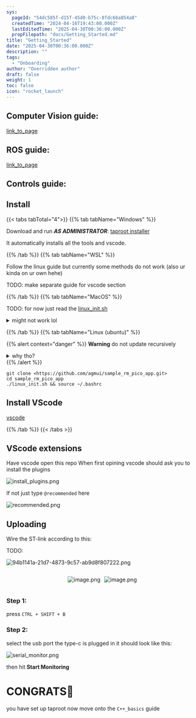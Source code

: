 ```yaml
---
sys:
  pageId: "54dc585f-d15f-45d0-b75c-8fdc66a854a8"
  createdTime: "2024-04-16T19:43:00.000Z"
  lastEditedTime: "2025-04-30T00:36:00.000Z"
  propFilepath: "docs/Getting_Started.md"
title: "Getting_Started"
date: "2025-04-30T00:36:00.000Z"
description: ""
tags:
  - "Onboarding"
author: "Overridden author"
draft: false
weight: 1
toc: false
icon: "rocket_launch"
---
```


## Computer Vision guide:

[link_to_page](86d45bc0-388b-4d26-8848-44f255f73d0e)

## ROS guide:

[link_to_page](3c76c1de-ec8f-46d6-8b0a-294005edc2d5)

## Controls guide:

## Install

{{< tabs tabTotal="4">}}
{{% tab tabName="Windows" %}}

Download and run _**AS ADMINISTRATOR**_: [taproot installer](https://github.com/Thornbots/TeachingFreshies/releases/tag/1.0)

It automatically installs all the tools and vscode.

{{% /tab %}}
{{% tab tabName="WSL" %}}

Follow the linux guide but currently some methods do not work (also ur kinda on ur own hehe)

TODO: make separate guide for vscode section

{{% /tab %}}
{{% tab tabName="MacOS" %}}

TODO: for now just read the [linux_init.sh](https://github.com/agmui/sample_rm_pico_app/blob/main/linux_init.sh)

<details>
<summary>might not work lol</summary>

`brew install libusb pkg-config`

Next install: [vscode](https://code.visualstudio.com/Download)

</details>

{{% /tab %}}
{{% tab tabName="Linux (ubuntu)" %}}

{{% alert context="danger" %}}
**Warning** do not update recursively
<details>
<summary>why tho?</summary>
There are some submodules that may go on for a while (like tinyusb) and I highly
recommend you don't need to get them.
If you want to see what submodules I update just look in `linux_init.sh`
</details>
{{% /alert %}}

```shell
git clone <https://github.com/agmui/sample_rm_pico_app.git>
cd sample_rm_pico_app
./linux_init.sh && source ~/.bashrc
```

## Install VScode

[vscode](https://code.visualstudio.com/Download)

{{% /tab %}}
{{< /tabs >}}

## VScode extensions

Have vscode open this repo
When first opining vscode should ask you to install the plugins

![install_plugins.png](https://prod-files-secure.s3.us-west-2.amazonaws.com/d518164a-d88e-44d1-a4ee-3adb3bd8bce0/89bd30f0-1825-4e77-867b-0a41ce370880/install_plugins.png?X-Amz-Algorithm=AWS4-HMAC-SHA256&X-Amz-Content-Sha256=UNSIGNED-PAYLOAD&X-Amz-Credential=ASIAZI2LB466Q5E7U245%2F20250607%2Fus-west-2%2Fs3%2Faws4_request&X-Amz-Date=20250607T033658Z&X-Amz-Expires=3600&X-Amz-Security-Token=IQoJb3JpZ2luX2VjEJL%2F%2F%2F%2F%2F%2F%2F%2F%2F%2FwEaCXVzLXdlc3QtMiJIMEYCIQDZSoitLdzvCjlOq0Y58eqYmygREveLU5xhRbMXx5MciQIhANZe3ynl96wlUJDpd1jA2XlUoKAb2CvNfyv1BrN267t6Kv8DCGsQABoMNjM3NDIzMTgzODA1Igy1b08PgXMVmjH33Awq3AP0lJFlZtcEbhsVDCaFcWjIFz%2FJ9f4CVqJypv7QefXHAwp6f0du%2Bx6%2FinAKEJ5wPspo4yzn5Slo0gk2zQbALyoEJ34d6Rhm04Lole%2Fu2qgNAAQaCU5TzA9FS0T9XNUXfmwbUkIYPoIGe87mUHGiRAjBJnt1RCrxzSokqer9rSNToHDBmcSU%2FjbNWckqCZidJ1sQUt0L32%2FVH1Hr1IfsyMWlFt8flr%2B%2F1sjmDrTlTAfiFzX0kZrAawLDtpyoobEQzMXvYlcsoLjzs%2B%2FoBQra4WnW2xkBCAguLyZjsikT8nG3MZd7XU%2BlWhuaE0NbyqzDGhUDSESfcISut2AhYmCJEW36ZcrFhp%2B7Ddp0wN5%2Bo19lh9sQk1nidw2mEFgofbtUE2sRBBDV3Iqqs6E88oAgZjpU0z5aaxlXzZOcgBqgR39HPDM0CnarCIA6GR2slY2tuZCY74dYgK0YNCsIQ29I9l%2FSPwHASNZZrRIuVQ4Z4rjSBVkQi6lwnH%2FT2%2FtX41cp%2FXOkFkWv%2FoAjtgBLQt78KopCV6PUoeDzD%2F2YaPjUpBH%2BWjyXjH7LhJKYEo1HzcZBsDq%2F312QOxzr6MJjvrfBDGFvKhsYGU69Hdi1EJb6obCXgk47pX8mls1X6llcEDDkwI7CBjqkAcPbwfx4%2FtKBq5LxlLWGtnEczBvfK7z2tGF%2BAIEjHxKTOgiT%2Bns9EohhisyvgTJlS8J0nCX8G8IkoXmDQYLD5cqmAXvukCN47MspTxeOri9moVjO9XhCXF%2FZ7y2SMIoa2QwTqcZB90eSLtwmq5UHJqTnDZYxZfP4dnm4O1Dv38e80YwvFNnwHKtOM4kYqRPpmqBN3SfMTCrX%2BkMMRkSjDZULREAX&X-Amz-Signature=999db3677c0dc207528977077e0a21e51235ab312359396c1f7744b43ee9a6d4&X-Amz-SignedHeaders=host&x-id=GetObject)

If not just type `@recommended` here  

![recommended.png](https://prod-files-secure.s3.us-west-2.amazonaws.com/d518164a-d88e-44d1-a4ee-3adb3bd8bce0/61e661e9-5d85-4dfc-be0d-8d2097a5e793/recommended.png?X-Amz-Algorithm=AWS4-HMAC-SHA256&X-Amz-Content-Sha256=UNSIGNED-PAYLOAD&X-Amz-Credential=ASIAZI2LB466Q5E7U245%2F20250607%2Fus-west-2%2Fs3%2Faws4_request&X-Amz-Date=20250607T033658Z&X-Amz-Expires=3600&X-Amz-Security-Token=IQoJb3JpZ2luX2VjEJL%2F%2F%2F%2F%2F%2F%2F%2F%2F%2FwEaCXVzLXdlc3QtMiJIMEYCIQDZSoitLdzvCjlOq0Y58eqYmygREveLU5xhRbMXx5MciQIhANZe3ynl96wlUJDpd1jA2XlUoKAb2CvNfyv1BrN267t6Kv8DCGsQABoMNjM3NDIzMTgzODA1Igy1b08PgXMVmjH33Awq3AP0lJFlZtcEbhsVDCaFcWjIFz%2FJ9f4CVqJypv7QefXHAwp6f0du%2Bx6%2FinAKEJ5wPspo4yzn5Slo0gk2zQbALyoEJ34d6Rhm04Lole%2Fu2qgNAAQaCU5TzA9FS0T9XNUXfmwbUkIYPoIGe87mUHGiRAjBJnt1RCrxzSokqer9rSNToHDBmcSU%2FjbNWckqCZidJ1sQUt0L32%2FVH1Hr1IfsyMWlFt8flr%2B%2F1sjmDrTlTAfiFzX0kZrAawLDtpyoobEQzMXvYlcsoLjzs%2B%2FoBQra4WnW2xkBCAguLyZjsikT8nG3MZd7XU%2BlWhuaE0NbyqzDGhUDSESfcISut2AhYmCJEW36ZcrFhp%2B7Ddp0wN5%2Bo19lh9sQk1nidw2mEFgofbtUE2sRBBDV3Iqqs6E88oAgZjpU0z5aaxlXzZOcgBqgR39HPDM0CnarCIA6GR2slY2tuZCY74dYgK0YNCsIQ29I9l%2FSPwHASNZZrRIuVQ4Z4rjSBVkQi6lwnH%2FT2%2FtX41cp%2FXOkFkWv%2FoAjtgBLQt78KopCV6PUoeDzD%2F2YaPjUpBH%2BWjyXjH7LhJKYEo1HzcZBsDq%2F312QOxzr6MJjvrfBDGFvKhsYGU69Hdi1EJb6obCXgk47pX8mls1X6llcEDDkwI7CBjqkAcPbwfx4%2FtKBq5LxlLWGtnEczBvfK7z2tGF%2BAIEjHxKTOgiT%2Bns9EohhisyvgTJlS8J0nCX8G8IkoXmDQYLD5cqmAXvukCN47MspTxeOri9moVjO9XhCXF%2FZ7y2SMIoa2QwTqcZB90eSLtwmq5UHJqTnDZYxZfP4dnm4O1Dv38e80YwvFNnwHKtOM4kYqRPpmqBN3SfMTCrX%2BkMMRkSjDZULREAX&X-Amz-Signature=9a60a504c255e368939830770d6d8278e5cef3909f6f0b3eb9815aacfd6a7736&X-Amz-SignedHeaders=host&x-id=GetObject)

## Uploading

Wire the ST-link according to this:

TODO:

![94b1141a-21d7-4873-9c57-ab9d8f807222.png](https://prod-files-secure.s3.us-west-2.amazonaws.com/d518164a-d88e-44d1-a4ee-3adb3bd8bce0/e5fad17d-ab82-4300-9f4c-505ab4b1202c/94b1141a-21d7-4873-9c57-ab9d8f807222.png?X-Amz-Algorithm=AWS4-HMAC-SHA256&X-Amz-Content-Sha256=UNSIGNED-PAYLOAD&X-Amz-Credential=ASIAZI2LB466Q5E7U245%2F20250607%2Fus-west-2%2Fs3%2Faws4_request&X-Amz-Date=20250607T033658Z&X-Amz-Expires=3600&X-Amz-Security-Token=IQoJb3JpZ2luX2VjEJL%2F%2F%2F%2F%2F%2F%2F%2F%2F%2FwEaCXVzLXdlc3QtMiJIMEYCIQDZSoitLdzvCjlOq0Y58eqYmygREveLU5xhRbMXx5MciQIhANZe3ynl96wlUJDpd1jA2XlUoKAb2CvNfyv1BrN267t6Kv8DCGsQABoMNjM3NDIzMTgzODA1Igy1b08PgXMVmjH33Awq3AP0lJFlZtcEbhsVDCaFcWjIFz%2FJ9f4CVqJypv7QefXHAwp6f0du%2Bx6%2FinAKEJ5wPspo4yzn5Slo0gk2zQbALyoEJ34d6Rhm04Lole%2Fu2qgNAAQaCU5TzA9FS0T9XNUXfmwbUkIYPoIGe87mUHGiRAjBJnt1RCrxzSokqer9rSNToHDBmcSU%2FjbNWckqCZidJ1sQUt0L32%2FVH1Hr1IfsyMWlFt8flr%2B%2F1sjmDrTlTAfiFzX0kZrAawLDtpyoobEQzMXvYlcsoLjzs%2B%2FoBQra4WnW2xkBCAguLyZjsikT8nG3MZd7XU%2BlWhuaE0NbyqzDGhUDSESfcISut2AhYmCJEW36ZcrFhp%2B7Ddp0wN5%2Bo19lh9sQk1nidw2mEFgofbtUE2sRBBDV3Iqqs6E88oAgZjpU0z5aaxlXzZOcgBqgR39HPDM0CnarCIA6GR2slY2tuZCY74dYgK0YNCsIQ29I9l%2FSPwHASNZZrRIuVQ4Z4rjSBVkQi6lwnH%2FT2%2FtX41cp%2FXOkFkWv%2FoAjtgBLQt78KopCV6PUoeDzD%2F2YaPjUpBH%2BWjyXjH7LhJKYEo1HzcZBsDq%2F312QOxzr6MJjvrfBDGFvKhsYGU69Hdi1EJb6obCXgk47pX8mls1X6llcEDDkwI7CBjqkAcPbwfx4%2FtKBq5LxlLWGtnEczBvfK7z2tGF%2BAIEjHxKTOgiT%2Bns9EohhisyvgTJlS8J0nCX8G8IkoXmDQYLD5cqmAXvukCN47MspTxeOri9moVjO9XhCXF%2FZ7y2SMIoa2QwTqcZB90eSLtwmq5UHJqTnDZYxZfP4dnm4O1Dv38e80YwvFNnwHKtOM4kYqRPpmqBN3SfMTCrX%2BkMMRkSjDZULREAX&X-Amz-Signature=822a37771efddf3279984b02a0f8bae89e1b3acf20aa6033d7949243c9788da3&X-Amz-SignedHeaders=host&x-id=GetObject)

<div style="display: flex;flex-direction: row; column-gap:10px; max-width: 630px;justify-content: center;">
<div>

![image.png](https://prod-files-secure.s3.us-west-2.amazonaws.com/d518164a-d88e-44d1-a4ee-3adb3bd8bce0/210ecb78-1116-4d7b-b9b7-2292f66fa2c2/image.png?X-Amz-Algorithm=AWS4-HMAC-SHA256&X-Amz-Content-Sha256=UNSIGNED-PAYLOAD&X-Amz-Credential=ASIAZI2LB4663O6OVNB4%2F20250607%2Fus-west-2%2Fs3%2Faws4_request&X-Amz-Date=20250607T033700Z&X-Amz-Expires=3600&X-Amz-Security-Token=IQoJb3JpZ2luX2VjEJL%2F%2F%2F%2F%2F%2F%2F%2F%2F%2FwEaCXVzLXdlc3QtMiJHMEUCIC6RO47SZJFoK0NGH2qIyUCwVFGlGJ%2FJoqCqDHUlSU%2FqAiEAv5463XJr1Ct5mYHlyBeXVz1Q3p1xotQoYJ%2FEJuoRCxkq%2FwMIaxAAGgw2Mzc0MjMxODM4MDUiDNOVVz4ibfE18RE8wyrcA%2FiIy5sfXAvYO4OrBdBd74pj1uitLOReG8GU2SMNN8i9OlzL2YXkgHFS8JgtPGqQ9J1TFC%2FLRj9ihSKFqu6LuvQIi3bcKfQOGlrypQns5ulgLy8XqImwxD7UH4xO39ZHVACMtKipWgBdjHSfuo5pLzGbmjqofflAnBaNCilfT1tbnoaHS4HNXXQfLt0L8gzQ9CGvkRj3h%2FUuCKO6et8h%2BZLOhK9jL%2FaTY50a5mt%2FA4%2FHlD4LmrOd8Rw%2FWNrPGUo%2F89MfGC5saqvLYOxWLRxA%2BvqgCy9MwDmzcaNtyyxud4Wz6tZAQRZ2JExPCK%2F%2FrHOI0wbO5l8GurCDjuueYgbiFnyQDmn%2Fr0pHveO%2F%2Bhg78o9Oey8xiVeEB%2Ftt%2Fc4XqP1HO0QkU%2FlGt%2B8OMctwvc9jlJtu8fb81ek0eIL5EeE3htbHRUX5H%2FGZB9tptSlHnzKHFJqkzlOduyQsOlPBBuisZ8RZ%2FoOwdh3D4fWItnhF1sSlCSs60xLn%2BRc2G2Nd9S5um5JWaN3yAM3db%2BPLvM5o5uIUxg%2FIqhzdOKnULZr4le2gjGgAtRZpsAhbvjLmT1qXafJ72iUZ0sjGjurKArBOXd8m5m4tGmtdrOPPrJJxhCfwLdOmKwPrm5ARHf9vMOvAjsIGOqUB%2FyrWCinsqTbVTZuSoleJI7HiG6oTnrV5zAcn6X7YctZ1dMd%2ByTTRT5IYPTDnAhT%2FpsS51%2BMlkIO7oH1WyxxlKqDgDhfD2fX9je7nb4qRM%2BxX2wgYNNV3XyIthgHaKSk1acM9yoOjj5wdrSb5iGlyqeziNZhDLJGQHdhLWbzEla9YvFZdD9cpqKM3gj%2BWkH0Zk84UhCk4f1%2Bc%2FJrgDrpYK4XJshzq&X-Amz-Signature=2b9cd69a2f9abf712e861897caf801fafc93519730d7e8d5125e17fd5bd2122d&X-Amz-SignedHeaders=host&x-id=GetObject)

</div>
<div>

![image.png](https://prod-files-secure.s3.us-west-2.amazonaws.com/d518164a-d88e-44d1-a4ee-3adb3bd8bce0/33a0fd0f-8ca6-4a86-8e09-26e95ded1fff/image.png?X-Amz-Algorithm=AWS4-HMAC-SHA256&X-Amz-Content-Sha256=UNSIGNED-PAYLOAD&X-Amz-Credential=ASIAZI2LB466QW347MZL%2F20250607%2Fus-west-2%2Fs3%2Faws4_request&X-Amz-Date=20250607T033701Z&X-Amz-Expires=3600&X-Amz-Security-Token=IQoJb3JpZ2luX2VjEJP%2F%2F%2F%2F%2F%2F%2F%2F%2F%2FwEaCXVzLXdlc3QtMiJGMEQCIDGb1e12Kahf5FflU%2FlzOOpyhBFkfovnqjWri6uXKPxHAiBVdTRrFrcsXIkni5V8pRPEMBbgSxcvTgMPDoFWk8MrEir%2FAwhsEAAaDDYzNzQyMzE4MzgwNSIMDNXe3cmTgTbAcOemKtwD6S09%2BSj2hnCM7%2Ba320GoiWq9WNyu2BNH5CoeIKMDSHIYK%2BAjfjy8dMl%2BoUZC6PC6ZdGXThTg6WsWXol4dlp7vXtbZNKRa49X0mT0wg4dzMC1zw1lZ%2FWJSP7wFtDhmTZ2q8nUxFl7UP9f81gvPottQIPlqlYZqoiWsB1yGQ6OcUABj7JTNj7fDkZU4WbfXn6haGzhJkHEERAv%2BEQsxZ6MImLVnJatzpWzXVvnXvs52OQ4KuqpXU7eCORBIpb0IrpwWIR3MksySgKKrbzWFDxDBF6Xxig4mVU1QeC7L33DX7f6cmaOCJyYYcNqU9MOoTcHxMeqYr8Jgdijiak3xkrrTvlAkSNRpi2Tnh33B9QoWhhjekXNjSp7M7arI1Q1dJ1MQZgP9kaqV0wGPOf3DTueTZyd2ErofkLQQIJAv4hCe93C63xHKtpTCGdyvYV87l7iFrDbn060P7UZYGqH%2FqycZmje5KCrz5bldiEZh0SNanIWcGNomlYQc8sBeQTUkLS32NSo0qG8zvXCKgeHV1EP37YfNqnhxsdp4v7ari8%2F1y6L4HgyIHg8WagLk1wjr4qSNRI73j37hs2FXDZGJkAUb6i40%2BQmv2RxXryc1RqSTv3lEnKVJk%2BRN3OLCzowgdeOwgY6pgFIkgJomoxCrGsj0Wwac5HGpBCmi0zTTlMRJjxC3ZWl5sB%2B%2BsYIb8icca42jJ%2Bdnie5hIstPnahzKfP0BZDF4zOxKNTr%2BlfGrQfLXXbzYJu%2Bua47iYdbd9x3HBW2wd6W9co%2F1fn8K8cEffWZqrUt9njU242eoRBNqNzgEUdXf61lYffDOpIJ5%2FNhHURcQRUNkhZ9J4Lh8woyTdTR78uggAUhb7ELrrV&X-Amz-Signature=e9fa91974a13e743565be273f95031f4974e37366a857a87d78985f21edfd8c7&X-Amz-SignedHeaders=host&x-id=GetObject)

</div>
</div>

### Step 1:

press `CTRL + SHIFT + B`

### Step 2:

select the usb port the type-c is plugged in it should look like this:

![serial_monitor.png](https://prod-files-secure.s3.us-west-2.amazonaws.com/d518164a-d88e-44d1-a4ee-3adb3bd8bce0/f03f4774-05d4-4393-b6a0-d5efb6d315ab/serial_monitor.png?X-Amz-Algorithm=AWS4-HMAC-SHA256&X-Amz-Content-Sha256=UNSIGNED-PAYLOAD&X-Amz-Credential=ASIAZI2LB466Q5E7U245%2F20250607%2Fus-west-2%2Fs3%2Faws4_request&X-Amz-Date=20250607T033658Z&X-Amz-Expires=3600&X-Amz-Security-Token=IQoJb3JpZ2luX2VjEJL%2F%2F%2F%2F%2F%2F%2F%2F%2F%2FwEaCXVzLXdlc3QtMiJIMEYCIQDZSoitLdzvCjlOq0Y58eqYmygREveLU5xhRbMXx5MciQIhANZe3ynl96wlUJDpd1jA2XlUoKAb2CvNfyv1BrN267t6Kv8DCGsQABoMNjM3NDIzMTgzODA1Igy1b08PgXMVmjH33Awq3AP0lJFlZtcEbhsVDCaFcWjIFz%2FJ9f4CVqJypv7QefXHAwp6f0du%2Bx6%2FinAKEJ5wPspo4yzn5Slo0gk2zQbALyoEJ34d6Rhm04Lole%2Fu2qgNAAQaCU5TzA9FS0T9XNUXfmwbUkIYPoIGe87mUHGiRAjBJnt1RCrxzSokqer9rSNToHDBmcSU%2FjbNWckqCZidJ1sQUt0L32%2FVH1Hr1IfsyMWlFt8flr%2B%2F1sjmDrTlTAfiFzX0kZrAawLDtpyoobEQzMXvYlcsoLjzs%2B%2FoBQra4WnW2xkBCAguLyZjsikT8nG3MZd7XU%2BlWhuaE0NbyqzDGhUDSESfcISut2AhYmCJEW36ZcrFhp%2B7Ddp0wN5%2Bo19lh9sQk1nidw2mEFgofbtUE2sRBBDV3Iqqs6E88oAgZjpU0z5aaxlXzZOcgBqgR39HPDM0CnarCIA6GR2slY2tuZCY74dYgK0YNCsIQ29I9l%2FSPwHASNZZrRIuVQ4Z4rjSBVkQi6lwnH%2FT2%2FtX41cp%2FXOkFkWv%2FoAjtgBLQt78KopCV6PUoeDzD%2F2YaPjUpBH%2BWjyXjH7LhJKYEo1HzcZBsDq%2F312QOxzr6MJjvrfBDGFvKhsYGU69Hdi1EJb6obCXgk47pX8mls1X6llcEDDkwI7CBjqkAcPbwfx4%2FtKBq5LxlLWGtnEczBvfK7z2tGF%2BAIEjHxKTOgiT%2Bns9EohhisyvgTJlS8J0nCX8G8IkoXmDQYLD5cqmAXvukCN47MspTxeOri9moVjO9XhCXF%2FZ7y2SMIoa2QwTqcZB90eSLtwmq5UHJqTnDZYxZfP4dnm4O1Dv38e80YwvFNnwHKtOM4kYqRPpmqBN3SfMTCrX%2BkMMRkSjDZULREAX&X-Amz-Signature=129414478c7191680300118423edda16fad9084d30fd9849c5334b9929c05f4c&X-Amz-SignedHeaders=host&x-id=GetObject)

then hit **Start Monitoring**

# CONGRATS🎉

you have set up taproot now move onto the `C++_basics` guide
